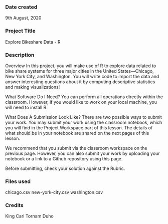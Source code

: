 ### Date created
9th August, 2020

### Project Title
Explore Bikeshare Data - R

### Description
Overview
In this project, you will make use of R to explore data related to bike share systems for three major cities in the United States—Chicago, New York City, and Washington. You will write code to import the data and answer interesting questions about it by computing descriptive statistics and making visualizations!

What Software Do I Need?
You can perform all operations directly within the classroom. However, if you would like to work on your local machine, you will need to install R.

What Does A Submission Look Like?
There are two possible ways to submit your work. You may submit your work using the classroom notebook, which you will find in the Project Workspace part of this lesson. The details of what should be in your notebook are shared on the next pages of this lesson.

We recommend that you submit via the classroom workspace on the previous page. However, you can also submit your work by uploading your notebook or a link to a Github repository using this page.

Before submitting, check your solution against the Rubric.

### Files used
chicago.csv 
new-york-city.csv
washington.csv

### Credits
King Carl Tornam Duho
